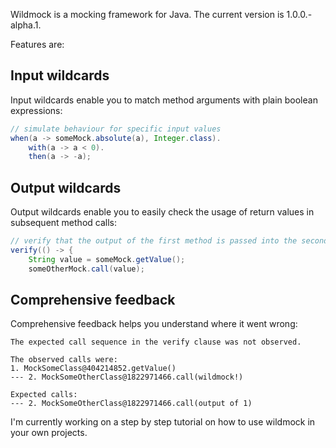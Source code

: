 Wildmock is a mocking framework for Java. The current version is 1.0.0.-alpha.1.

Features are:

## Input wildcards
Input wildcards enable you to match method arguments with plain boolean expressions:

```java
// simulate behaviour for specific input values
when(a -> someMock.absolute(a), Integer.class).
    with(a -> a < 0).
    then(a -> -a);
```

## Output wildcards
Output wildcards enable you to easily check the usage of return values in subsequent method calls:

```java
// verify that the output of the first method is passed into the second method
verify(() -> {
    String value = someMock.getValue();
    someOtherMock.call(value);
```

## Comprehensive feedback
Comprehensive feedback helps you understand where it went wrong:

```
The expected call sequence in the verify clause was not observed.

The observed calls were:
1. MockSomeClass@404214852.getValue()
--- 2. MockSomeOtherClass@1822971466.call(wildmock!)

Expected calls:
--- 2. MockSomeOtherClass@1822971466.call(output of 1)
```

I'm currently working on a step by step tutorial on how to use wildmock in your own projects.